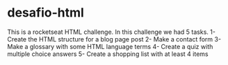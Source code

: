 # desafio-html
This is a rocketseat HTML challenge. 
In this challenge we had 5 tasks.
1- Create the HTML structure for a blog page post
2- Make a contact form
3- Make a glossary with some HTML language terms
4- Create a quiz with multiple choice answers
5- Create a shopping list with at least 4 items
